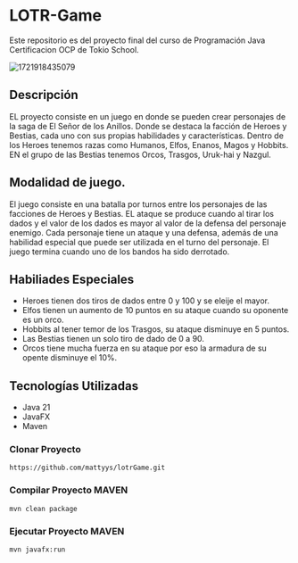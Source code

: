 # LOTR-Game

Este repositorio es del proyecto final del curso de Programación Java Certificacion OCP de Tokio School.

![1721918435079](image/Readme/1721918435079.png)

## Descripción

EL proyecto consiste en un juego en donde se pueden crear personajes de la saga de El Señor de los Anillos.
Donde se destaca la facción de Heroes y Bestias, cada uno con sus propias habilidades y características.
Dentro de los Heroes tenemos razas como Humanos, Elfos, Enanos, Magos y Hobbits. EN el grupo de las Bestias tenemos Orcos, Trasgos, Uruk-hai y Nazgul.

## Modalidad de juego.

El juego consiste en una batalla por turnos entre los personajes de las facciones de Heroes y Bestias.
EL ataque se produce cuando al tirar los dados y el valor de los dados es mayor al valor de la defensa del personaje enemigo.
Cada personaje tiene un ataque y una defensa, además de una habilidad especial que puede ser utilizada en el turno del personaje.
El juego termina cuando uno de los bandos ha sido derrotado.

## Habiliades Especiales

- Heroes tienen dos tiros de dados entre 0 y 100 y se eleije el mayor.
- Elfos tienen un aumento de 10 puntos en su ataque cuando su oponente es un orco.
- Hobbits al tener temor de los Trasgos, su ataque disminuye en 5 puntos.
- Las Bestias tienen un solo tiro de dado de 0 a 90.
- Orcos tiene mucha fuerza en su ataque por eso la armadura de su opente disminuye el 10%.

## Tecnologías Utilizadas

- Java 21
- JavaFX
- Maven

### Clonar Proyecto

```
https://github.com/mattyys/lotrGame.git
```

### Compilar Proyecto MAVEN

```
mvn clean package
```

### Ejecutar Proyecto MAVEN

```
mvn javafx:run
```
